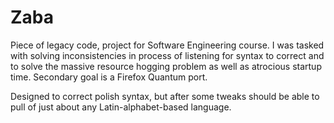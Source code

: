 # Zaba

Piece of legacy code, project for Software Engineering course.
I was tasked with solving inconsistencies in process of listening for syntax to correct and to solve the massive resource hogging problem as well as atrocious startup time.
Secondary goal is a Firefox Quantum port.

Designed to correct polish syntax, but after some tweaks should be able to pull of just about any Latin-alphabet-based language.
